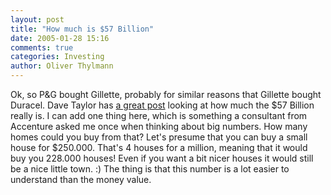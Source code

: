 ```yaml
---
layout: post
title: "How much is $57 Billion"
date: 2005-01-28 15:16
comments: true
categories: Investing
author: Oliver Thylmann
---
```



Ok, so P&amp;G bought Gillette, probably for similar reasons that Gillette bought Duracel. Dave Taylor has [a great post](http://www.intuitive.com/blog/archives/000974.html) looking at how much the $57 Billion really is. I can add one thing here, which is something a consultant from Accenture asked me once when thinking about big numbers. How many homes could you buy from that? Let's presume that you can buy a small house for $250.000. That's 4 houses for a million, meaning that it would buy you 228.000 houses! Even if you want a bit nicer houses it would still be a nice little town. :) The thing is that this number is a lot easier to understand than the money value.


